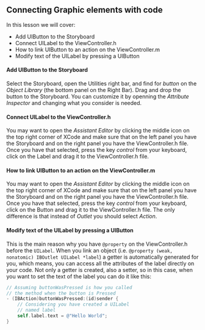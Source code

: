 ## Connecting Graphic elements with code

In this lesson we will cover:

+ Add UIButton to the Storyboard
+ Connect UILabel to the ViewController.h
+ How to link UIButton to an action on the ViewController.m
+ Modify text of the UILabel by pressing a UIButton

#### Add UIButton to the Storyboard

Select the Storyboard, open the Utilities right bar, and find for *button* on the *Object Library* (the bottom panel on the Right Bar). Drag and drop the button to the Storyboard. You can customize it by openning the *Attribute Inspector* and changing what you consider is needed.

#### Connect UILabel to the ViewController.h

You may want to open the *Assistant Editor* by clicking the middle icon on the top right corner of XCode and make sure that on the left panel you have the Storyboard and on the right panel you have the ViewController.h file. Once you have that selected, press the key *control* from your keyboard, click on the Label and drag it to the ViewController.h file.

#### How to link UIButton to an action on the ViewController.m

You may want to open the *Assistant Editor* by clicking the middle icon on the top right corner of XCode and make sure that on the left panel you have the Storyboard and on the right panel you have the ViewController.h file. Once you have that selected, press the key *control* from your keyboard, click on the Button and drag it to the ViewController.h file. The only difference is that instead of *Outlet* you should select *Action*.

#### Modify text of the UILabel by pressing a UIButton

This is the main reason why you have `@property` on the ViewController.h before the `UILabel`. When you link an object (i.e. `@property (weak, nonatomic) IBOutlet UILabel *label`) a getter is automatically generated for you, which means, you can access all the attributes of the label directly on your code. Not only a getter is created, also a setter, so in this case, when you want to set the text of the label you can do it like this:

```objective-c
// Assuming buttonWasPressed is how you called
// the method when the button is Pressed
- (IBAction)buttonWasPressed:(id)sender {
    // Considering you have created a UILabel
    // named label
    self.label.text = @"Hello World";
}
```